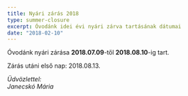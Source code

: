 ```yaml
---
title: Nyári zárás 2018
type: summer-closure
excerpt: Óvodánk idei évi nyári zárva tartásának dátumai
date: "2018-02-10"
---
```


Óvodánk nyári zárása **2018.07.09**-től **2018.08.10**-ig tart.

Zárás utáni első nap: 2018.08.13.

*Üdvözlettel:*<br>
*Janecskó Mária*